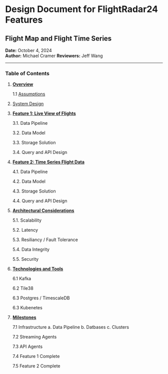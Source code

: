 # **Design Document for FlightRadar24 Features**
## **Flight Map and Flight Time Series**

**Date:** October 4, 2024  
**Author:** Michael Cramer
**Reviewers:** Jeff Wang

---

### **Table of Contents**

1. [**Overview**](./1.overview.md#overview)
   
   1.1 [Assumptions](./1.overview.md#assumptions)

2. [System Design](./2.system-design.md)



3. [**Feature 1: Live View of Flights**](./3.feature-1-live-flight-view.md)

   3.1. Data Pipeline

   3.2. Data Model

   3.3. Storage Solution

   3.4. Query and API Design

4. [**Feature 2: Time Series Flight Data**](./4.design-flight-map-and-time-series/feature-2-time-series-flight-data.md)

   4.1. Data Pipeline

   4.2. Data Model

   4.3. Storage Solution

   4.4. Query and API Design

5. [**Architectural Considerations**](./design-flight-map-and-time-series/5.architectural-considerations.md)

   5.1. Scalability

   5.2. Latency

   5.3. Resiliancy / Fault Tolerance 

   5.4. Data Integrity

   5.5. Security 


6. [**Technologies and Tools**](./design-flight-map-and-time-series/6.technologies-and-tools.md)

   6.1 Kafka

   6.2 Tile38

   6.3 Postgres / TimescaleDB

   6.3 Kubenetes 


7. [**Milestones**](./design-flight-map-and-time-series/7.milestones.md)

   7.1 Infrastructure
      a. Data Pipeline
      b. Datbases
      c. Clusters 

   7.2 Streaming Agents

   7.3 API Agents 

   7.4 Feature 1 Complete

   7.5 Feature 2 Complete  

